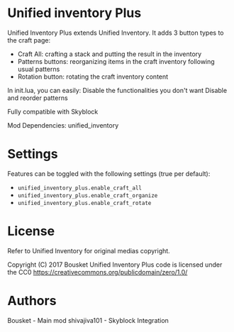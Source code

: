 Unified inventory Plus
=================

Unified Inventory Plus extends Unified Inventory.
It adds 3 button types to the craft page:
- Craft All: crafting a stack and putting the result in the inventory
- Patterns buttons: reorganizing items in the craft inventory following usual patterns
- Rotation button: rotating the craft inventory content

In init.lua, you can easily:
Disable the functionalities you don't want
Disable and reorder patterns

Fully compatible with Skyblock

Mod Dependencies: unified_inventory


Settings
=======

Features can be toggled with the following settings (true per default):
* `unified_inventory_plus.enable_craft_all`
* `unified_inventory_plus.enable_craft_organize`
* `unified_inventory_plus.enable_craft_rotate`

License
=======

Refer to Unified Inventory for original medias copyright.

Copyright (C) 2017 Bousket
Unified Inventory Plus code is licensed under the CC0
https://creativecommons.org/publicdomain/zero/1.0/

Authors
=======
Bousket - Main mod
shivajiva101 - Skyblock Integration

